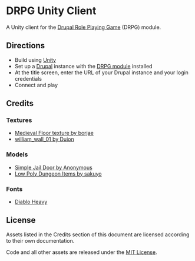 # DRPG Unity Client

A Unity client for the [Drupal Role Playing Game](https://www.drupal.org/sandbox/ruscoe/2331835) (DRPG) module.

## Directions

* Build using [Unity](http://unity3d.com/)
* Set up a [Drupal](https://www.drupal.org/) instance with the [DRPG module](https://www.drupal.org/sandbox/ruscoe/2331835) installed
* At the title screen, enter the URL of your Drupal instance and your login credentials
* Connect and play

## Credits

### Textures

- [Medieval Floor texture by borjae](http://opengameart.org/content/medieval-floor)
- [william_wall_01 by Duion](http://opengameart.org/content/williamwall01)

### Models

- [Simple Jail Door by Anonymous](http://opengameart.org/content/simple-jail-door)
- [Low Poly Dungeon Items by sakuyo](http://opengameart.org/content/low-poly-dungeon-items)

### Fonts

- [Diablo Heavy](http://fontzone.net/font-details/diablo-heavy)

## License

Assets listed in the Credits section of this document are licensed according to their own documentation.

Code and all other assets are released under the [MIT License](http://www.opensource.org/licenses/mit-license.php).
